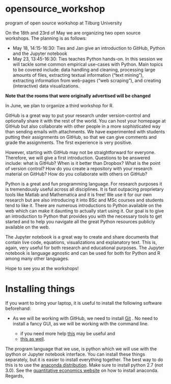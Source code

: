 # opensource_workshop
program of open source workshop at Tilburg University

On the 18th and 23rd of May we are organizing two open source workshops. The planning is as follows:

* May 18, 14:15-16:30: Ties and Jan give an introduction to GitHub, Python and the Jupyter notebook
* May 23, 13:45-16:30: Ties teaches Python hands-on. In this session we will tackle some common empirical use-cases with Python. Main topics to be covered include: data handling and cleaning, processing large amounts of files, extracting textual information (“text mining”), extracting information from web-pages (“web scraping”), and creating (interactive) data visualizations.

**Note that the rooms that were originally advertised will be changed**

In June, we plan to organize a third workshop for R.

GitHub is a great way to put your research under version-control and optionally share it with the rest of the world. You can host your homepage at GitHub but also collaborate with other people in a more sophisticated way than sending emails with attachments. We have experimented with students putting their assignments on GitHub, so that we can give comments and grade the assignments. The first experience is very positive.


However, starting with GitHub may not be straightforward for everyone. Therefore, we will give a first introduction. Questions to be answered include: what is GitHub? When is it better than Dropbox? What is the point of version control? How do you create a repository with your research material on GitHub? How do you collaborate with others on GitHub?


Python is a great and fun programming language. For research purposes it is tremendously useful across all disciplines. It is fast outpacing proprietary tools like Matlab and Mathematica and it is free! We use it for our own research but are also introducing it into BSc and MSc courses and students tend to like it. There are numerous introductions to Python available on the web which can make it daunting to actually start using it. Our goal is to give an introduction to Python that provides you with the necessary tools to get started and to help you navigate all the great Python resources publicly available on the web.


The Jupyter notebook is a great way to create and share documents that contain live code, equations, visualizations and explanatory text. This is, again, very useful for both research and educational purposes. The Jupyter notebook is language agnostic and can be used for both for Python and R among many other languages.


Hope to see you at the workshops!


# Installing things

If you want to bring your laptop, it is useful to install the following software beforehand:

* As we will be working with GitHub, we need to install [Git](https://git-scm.com/downloads) . No need to install a fancy GUI, as we will be working with the command line.

    * if you need more help [this](http://git-scm.com/book/en/v2/Getting-Started-Installing-Git) may be useful and
    * [this as well](http://git-scm.com/book/en/v2/Getting-Started-First-Time-Git-Setup).

The program language that we use, is python which we will use with the ipython or Jupyter notebook interface. You can install these things separately, but it is easier to install everything together. The best way to do this is to use the [anaconda distribution](https://www.continuum.io/downloads). Make sure to install python 2.7 (not 3.0). See the [quantitative economics website](http://quant-econ.net/py/getting_started.html) on how to install anaconda.
Regards,

